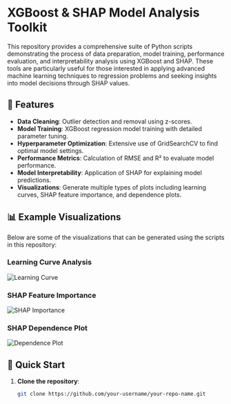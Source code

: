 # XGBoost & SHAP Model Analysis Toolkit

This repository provides a comprehensive suite of Python scripts demonstrating the process of data preparation, model training, performance evaluation, and interpretability analysis using XGBoost and SHAP. These tools are particularly useful for those interested in applying advanced machine learning techniques to regression problems and seeking insights into model decisions through SHAP values.

## 🎯 Features

- **Data Cleaning**: Outlier detection and removal using z-scores.
- **Model Training**: XGBoost regression model training with detailed parameter tuning.
- **Hyperparameter Optimization**: Extensive use of GridSearchCV to find optimal model settings.
- **Performance Metrics**: Calculation of RMSE and R² to evaluate model performance.
- **Model Interpretability**: Application of SHAP for explaining model predictions.
- **Visualizations**: Generate multiple types of plots including learning curves, SHAP feature importance, and dependence plots.

## 📊 Example Visualizations

Below are some of the visualizations that can be generated using the scripts in this repository:

### Learning Curve Analysis
![Learning Curve](/images/learning_curve.png)

### SHAP Feature Importance
![SHAP Importance](/images/shap_importance.png)

### SHAP Dependence Plot
![Dependence Plot](/images/dependence_plot.png)

## 🚀 Quick Start

1. **Clone the repository**:
   ```bash
   git clone https://github.com/your-username/your-repo-name.git
